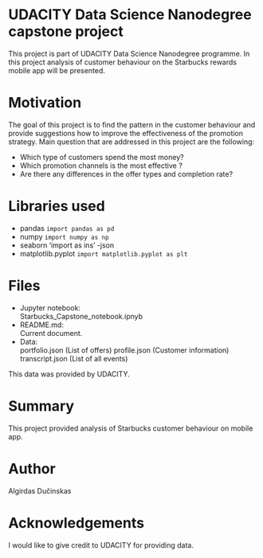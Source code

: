 # UDACITY Data Science Nanodegree capstone project 
This project is part of UDACITY  Data Science Nanodegree programme. In this project analysis of customer behaviour on the Starbucks rewards mobile app will be presented.
# Motivation
The goal of this project is to find the pattern in the customer behaviour and provide suggestions how to improve the effectiveness of the promotion strategy. Main question that are addressed in this project are the following:

- Which type of customers spend the most money?
- Which promotion channels is the most effective ?
- Are there any differences in the offer types and completion rate?

# Libraries used
- pandas `import pandas as pd`
- numpy  `import numpy as np`
- seaborn ‘import as ins’
-json 
- matplotlib.pyplot `import matplotlib.pyplot as plt`

# Files
- Jupyter notebook:\
Starbucks_Capstone_notebook.ipnyb
- README.md:\
Current document.
- Data: \
portfolio.json (List of offers)
profile.json (Customer information)
transcript.json (List of all events)

This data was provided by UDACITY. 
# Summary
This project provided analysis of Starbucks customer behaviour on mobile app. 

# Author
Algirdas Dučinskas
# Acknowledgements
I would like to give credit  to UDACITY for providing data.
